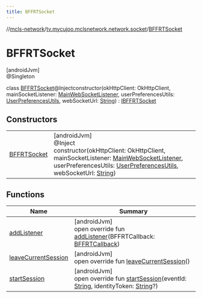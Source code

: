 ```yaml
---
title: BFFRTSocket
---
```

//[mcls-network](../../../index.html)/[tv.mycujoo.mclsnetwork.network.socket](../index.html)/[BFFRTSocket](index.html)



# BFFRTSocket



[androidJvm]\
@Singleton



class [BFFRTSocket](index.html)@Injectconstructor(okHttpClient: OkHttpClient, mainSocketListener: [MainWebSocketListener](../-main-web-socket-listener/index.html), userPreferencesUtils: [UserPreferencesUtils](../../tv.mycujoo.mclsnetwork.util/-user-preferences-utils/index.html), webSocketUrl: [String](https://kotlinlang.org/api/latest/jvm/stdlib/kotlin/-string/index.html)) : [IBFFRTSocket](../-i-b-f-f-r-t-socket/index.html)



## Constructors


| | |
|---|---|
| [BFFRTSocket](-b-f-f-r-t-socket.html) | [androidJvm]<br>@Inject<br>constructor(okHttpClient: OkHttpClient, mainSocketListener: [MainWebSocketListener](../-main-web-socket-listener/index.html), userPreferencesUtils: [UserPreferencesUtils](../../tv.mycujoo.mclsnetwork.util/-user-preferences-utils/index.html), webSocketUrl: [String](https://kotlinlang.org/api/latest/jvm/stdlib/kotlin/-string/index.html)) |


## Functions


| Name | Summary |
|---|---|
| [addListener](add-listener.html) | [androidJvm]<br>open override fun [addListener](add-listener.html)(BFFRTCallback: [BFFRTCallback](../-b-f-f-r-t-callback/index.html)) |
| [leaveCurrentSession](leave-current-session.html) | [androidJvm]<br>open override fun [leaveCurrentSession](leave-current-session.html)() |
| [startSession](start-session.html) | [androidJvm]<br>open override fun [startSession](start-session.html)(eventId: [String](https://kotlinlang.org/api/latest/jvm/stdlib/kotlin/-string/index.html), identityToken: [String](https://kotlinlang.org/api/latest/jvm/stdlib/kotlin/-string/index.html)?) |

